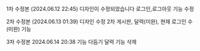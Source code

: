 1차 수정본 (2024.06.12 22:45)
디자인이 수정되었습니다
로그인,로그아웃 기능 수정

2차 수정본 (2024.06.13 01:39)
디자인 수정 2차
게시판, 달력(미완), 현재 로그인 수(미완) 기능

3차 수정본 2024.06.14 20:38
기능 다듬기
달력 기능 삭제

